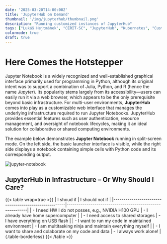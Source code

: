 ```yaml
---
date: '2025-03-20T14:00:00Z'
title: 'JupyterHub on Demand'
thumbnail: '/img/jupyterhub/thumbnail.png'
description: "Running customized instances of JupyterHub"
tags: ["Lukáš Hejtmánek", "CERIT-SC", "JupyterHub", "Kubernetes", "Customization"]
colormode: true
draft: true
---
```


# Here Comes the Hotstepper 

Jupyter Notebook is a widely recognized and well-established graphical interface primarily used for programming in Python, although its original intent was to support a combination of Julia, Python, and R (hence the name *Jupyter*). Its popularity stems largely from its accessibility—users can easily run it via a web browser, which appears to be the only prerequisite beyond basic infrastructure. For multi-user environments, **JupyterHub** comes into play as a customizable web interface that manages the underlying infrastructure required to run Jupyter Notebooks. JupyterHub provides essential features such as user authentication, resource management, and oversight of notebook lifecycles, making it an ideal solution for collaborative or shared computing environments.

The example below demonstrates **Jupyter Notebook** running in split-screen mode. On the left side, the basic launcher interface is visible, while the right side displays a notebook containing simple cells with Python code and its corresponding output.

![jupyter-notebook](/img/jupyterhub/notebook1.png)

## JupyterHub in Infrastructure – Or Why Should I Care?

{{< table wrap=true >}}
| I shoud if                                           | I should not if                                          |
|------------------------------------------------------|----------------------------------------------------------|
| - I need HW I do not posses, e.g., NVIDIA H100 GPU   | - I already have home supercomputer                      |
| - I need access to shared storages                   | - I have everything on USB flash                         |
| - I want to run my code in maintained environment    | - I am multitasking ninja and maintain everything myself |
| - I want to share and colaborate on my code and data | - I always work alone!                                   |
{.table-borderless}
{{< /table >}}
